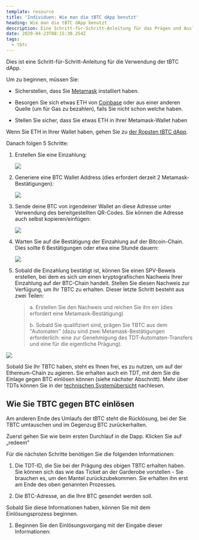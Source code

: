 ```yaml
---
template: resource
title: 'Individuen: Wie man die tBTC dApp benutzt'
heading: Wie man die tBTC dApp benutzt
description: Eine Schritt-für-Schritt-Anleitung für das Prägen und Auslösen von TBTC.
date: 2020-04-23T08:15:30.254Z
tags:
  - tbtc
---
```

Dies ist eine Schritt-für-Schritt-Anleitung für die Verwendung der tBTC dApp.

Um zu beginnen, müssen Sie:

* Sicherstellen, dass Sie [Metamask](https://metamask.io/) installiert haben.


* Besorgen Sie sich etwas ETH von [Coinbase](http://coinbase.com) oder aus einer anderen Quelle (um für Gas zu bezahlen), falls Sie nicht schon welche haben.
* Stellen Sie sicher, dass Sie etwas ETH in Ihrer Metamask-Wallet haben

Wenn Sie ETH in Ihrer Wallet haben, gehen Sie zu [der Ropsten tBTC dApp](https://dapp.test.tbtc.network).

Danach folgen 5 Schritte:

1. Erstellen Sie eine Einzahlung:

   ![](/img/Download.png)
2. Generiere eine BTC Wallet Address (dies erfordert derzeit 2 Metamask-Bestätigungen):

   ![](/img/initiating_deposit.png)
3. Sende deine BTC von irgendeiner Wallet an diese Adresse unter Verwendung des bereitgestellten QR-Codes. Sie können die Adresse auch selbst kopieren/einfügen:

   ![](/img/deposit_btc.png)
4. Warten Sie auf die Bestätigung der Einzahlung auf der Bitcoin-Chain. Dies sollte 6 Bestätigungen oder etwa eine Stunde dauern:

   ![](/img/confirming.png)
5. Sobald die Einzahlung bestätigt ist, können Sie einen SPV-Beweis erstellen, bei dem es sich um einen kryptografischen Nachweis Ihrer Einzahlung auf der BTC-Chain handelt. Stellen Sie diesen Nachweis zur Verfügung, um Ihr TBTC zu erhalten. Dieser letzte Schritt besteht aus zwei Teilen:

   > a. Erstellen Sie den Nachweis und reichen Sie ihn ein (dies erfordert eine Metamask-Bestätigung)
   >
   > b. Sobald Sie qualifiziert sind, prägen Sie TBTC aus dem "Automaten" (dazu sind zwei Metamask-Bestätigungen erforderlich: eine zur Genehmigung des TDT-Automaten-Transfers und eine für die eigentliche Prägung).
   >
   >

![](/img/complete.png)

Sobald Sie Ihr TBTC haben, steht es Ihnen frei, es zu nutzen, um auf der Ethereum-Chain zu agieren. Sie erhalten auch ein TDT, mit dem Sie die Einlage gegen BTC einlösen können (siehe nächster Abschnitt). Mehr über TDTs können Sie in der [technischen Systemübersicht](https://preview.tbtc.network/developers/tbtc-technical-system-overview) nachlesen.

## Wie Sie TBTC gegen BTC einlösen

Am anderen Ende des Umlaufs der tBTC steht die Rücklösung, bei der Sie TBTC umtauschen und im Gegenzug BTC zurückerhalten.

Zuerst gehen Sie wie beim ersten Durchlauf in die Dapp. Klicken Sie auf „redeem"

Für die nächsten Schritte benötigen Sie die folgenden Informationen:



1. Die TDT-ID, die Sie bei der Prägung des obigen TBTC erhalten haben. Sie können sich das wie das Ticket an der Garderobe vorstellen - Sie brauchen es, um den Mantel zurückzubekommen. Sie erhalten ihn erst am Ende des oben genannten Prozesses.


2. Die BTC-Adresse, an die Ihre BTC gesendet werden soll.

Sobald Sie diese Informationen haben, können Sie mit dem Einlösungsprozess beginnen.



1. Beginnen Sie den Einlösungsvorgang mit der Eingabe dieser Informationen:
